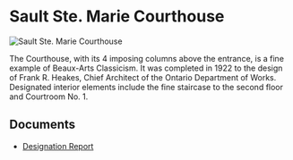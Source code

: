 # Sault Ste. Marie Courthouse

![Sault Ste. Marie Courthouse](images/sault-ste-marie-courthouse.jpg)

The Courthouse, with its 4 imposing columns above the entrance, is a fine example of Beaux-Arts Classicism. It was completed in 1922 to the design of Frank R. Heakes, Chief Architect of the Ontario Department of Works. Designated interior elements include the fine staircase to the second floor and Courtroom No. 1.

## Documents

-   [Designation Report](documents/sault-ste-marie-courthouse-designation.pdf)

